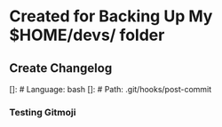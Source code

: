 # Created for Backing Up My $HOME/devs/ folder

## Create Changelog

[]: # Language: bash
[]: # Path: .git/hooks/post-commit

### Testing Gitmoji